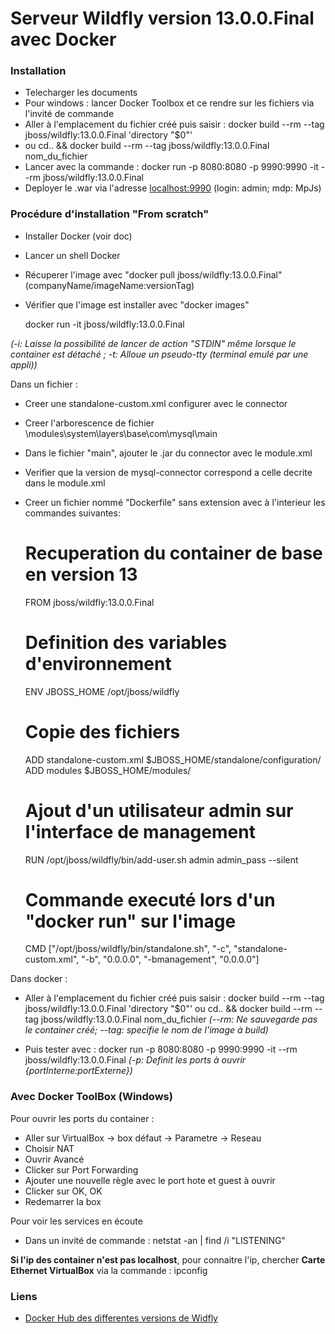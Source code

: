 
# Serveur Wildfly version 13.0.0.Final avec Docker

### Installation
* Telecharger les documents
* Pour windows : lancer Docker Toolbox et ce rendre sur les fichiers via l'invité de commande
* Aller à l'emplacement du fichier créé puis saisir :
    docker build --rm --tag jboss/wildfly:13.0.0.Final 'directory "$0"'
* ou
    cd.. && docker build --rm --tag jboss/wildfly:13.0.0.Final nom_du_fichier
* Lancer avec la commande :
    docker run -p 8080:8080 -p 9990:9990 -it --rm jboss/wildfly:13.0.0.Final
* Deployer le .war via l'adresse [localhost:9990](http://localhost:9990) (login: admin; mdp: MpJs)

### Procédure d'installation "From scratch"

* Installer Docker (voir doc)
* Lancer un shell Docker
* Récuperer l'image avec "docker pull jboss/wildfly:13.0.0.Final" (companyName/imageName:versionTag)
* Vérifier que l'image est installer avec "docker images"

    docker run -it jboss/wildfly:13.0.0.Final

*(-i: Laisse la possibilité de lancer de action "STDIN" même lorsque le container est détaché ; -t: Alloue un pseudo-tty (terminal emulé par une appli))*


Dans un fichier :
* Creer une standalone-custom.xml configurer avec le connector
* Creer l'arborescence de fichier \modules\system\layers\base\com\mysql\main
* Dans le fichier "main", ajouter le .jar du connector avec le module.xml
* Verifier que la version de mysql-connector correspond a celle decrite dans le module.xml
* Creer un fichier nommé "Dockerfile" sans extension avec à l'interieur les commandes suivantes: 

    # Recuperation du container de base en version 13
    FROM jboss/wildfly:13.0.0.Final

    # Definition des variables d'environnement
    ENV JBOSS_HOME /opt/jboss/wildfly

    # Copie des fichiers
    ADD standalone-custom.xml $JBOSS_HOME/standalone/configuration/
    ADD modules $JBOSS_HOME/modules/

    
    # Ajout d'un utilisateur admin sur l'interface de management
    RUN /opt/jboss/wildfly/bin/add-user.sh admin admin_pass --silent

    # Commande executé lors d'un "docker run" sur l'image
    CMD ["/opt/jboss/wildfly/bin/standalone.sh", "-c", "standalone-custom.xml", "-b", "0.0.0.0", "-bmanagement", "0.0.0.0"]

Dans docker :
* Aller à l'emplacement du fichier créé puis saisir :
    docker build --rm --tag jboss/wildfly:13.0.0.Final 'directory "$0"'
ou
    cd.. && docker build --rm --tag jboss/wildfly:13.0.0.Final nom_du_fichier 
*(--rm: Ne sauvegarde pas le container créé; --tag: specifie le nom de l'image à build)*
    
* Puis tester avec :
    docker run -p 8080:8080 -p 9990:9990 -it --rm jboss/wildfly:13.0.0.Final
*(-p: Definit les ports à ouvrir {portInterne:portExterne})*

### Avec Docker ToolBox (Windows)

Pour ouvrir les ports du container :
* Aller sur VirtualBox -> box défaut -> Parametre -> Reseau
* Choisir NAT
* Ouvrir Avancé
* Clicker sur Port Forwarding
* Ajouter une nouvelle règle avec le port hote et guest à ouvrir
* Clicker sur OK, OK
* Redemarrer la box

Pour voir les services en écoute
* Dans un invité de commande :
    netstat -an | find /i "LISTENING"

**Si l'ip des container n'est pas localhost**, pour connaitre l'ip, chercher **Carte Ethernet VirtualBox** via la commande :
    ipconfig

### Liens

* [Docker Hub des differentes versions de Widfly](https://hub.docker.com/r/jboss/wildfly/tags)